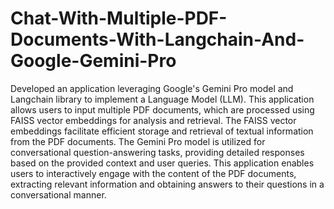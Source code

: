 # Chat-With-Multiple-PDF-Documents-With-Langchain-And-Google-Gemini-Pro
Developed an application leveraging Google's Gemini Pro model and Langchain library to implement a Language Model (LLM). This application allows users to input multiple PDF documents, which are processed using FAISS vector embeddings for analysis and retrieval.
The FAISS vector embeddings facilitate efficient storage and retrieval of textual information from the PDF documents. The Gemini Pro model is utilized for conversational question-answering tasks, providing detailed responses based on the provided context and user queries. This application enables users to interactively engage with the content of the PDF documents, extracting relevant information and obtaining answers to their questions in a conversational manner.

